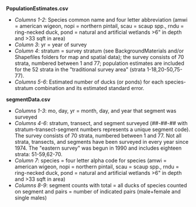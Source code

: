 **PopulationEstimates.csv**

- *Columns 1-2*: Species common name and four letter abbreviation (amwi = american wigeon, nopi = northern pintail, scau = scaup spp., rndu = ring-necked duck, pond = natural and artificial wetlands >6" in depth and >33 sqft in area)
- *Column 3*: yr = year of survey
- *Column 4*: stratum = survey stratum (see BackgroundMaterials and/or Shapefiles folders for map and spatial data); the survey consists of 70 strata, numbered between 1 and 77; population estimates are included for the 52 strata in the "traditional survey area" (strata 1-18,20-50,75-77).
- *Columns 5-6*: Estimated number of ducks (or ponds) for each species-stratum combination and its estimated standard error.

**segmentData.csv**

- *Columns 1-3*:  mo, day, yr = month, day, and year that segment was surveyed
- *Columns 4-6*: stratum, transect, and segment surveyed (##-##-## with stratum-transect-segment numbers represents a unique segment code). The survey consists of 70 strata, numbered between 1 and 77.  Not all strata, transects, and segments have been surveyed in every year since 1974. The "eastern survey" was begun in 1990 and includes eighteen strata: 51-59,62-70.
- *Column 7*: species = four letter alpha code for species (amwi = american wigeon, nopi = northern pintail, scau = scaup spp., rndu = ring-necked duck, pond = natural and artificial wetlands >6" in depth and >33 sqft in area)
- *Columns 8-9*: segment counts with total = all ducks of species counted on segment and pairs = number of indicated pairs (male+female and single males)
